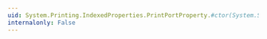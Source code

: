 ```yaml
---
uid: System.Printing.IndexedProperties.PrintPortProperty.#ctor(System.String)
internalonly: False
---
```

